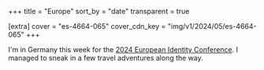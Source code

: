 +++
title = "Europe"
sort_by = "date"
transparent = true

[extra]
cover = "es-4664-065"
cover_cdn_key = "img/v1/2024/05/es-4664-065"
+++

I'm in Germany this week for the [2024 European Identity Conference](https://www.kuppingercole.com/events/eic2024). I managed to sneak in a few travel adventures along the way.
